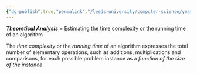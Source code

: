 ```yaml
---
{"dg-publish":true,"permalink":"/leeds-university/computer-science/year-2/algorithms-1/1-analysis-of-algorithms/theoretical-analysis/"}
---
```



***Theoretical Analysis*** = Estimating the time complexity or the running time of an algorithm

The *time complexity* or the *running time* of an algorithm expresses the total number of elementary operations, such as additions, multiplications and comparisons, for each possible problem instance as a *function of the size of the instance*
